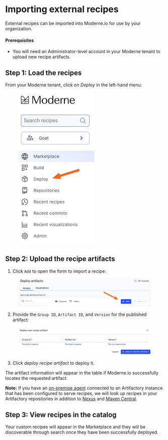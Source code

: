 # Importing external recipes

External recipes can be imported into Moderne.io for use by your organization.

#### Prerequisites

* You will need an Administrator-level account in your Moderne tenant to upload new recipe artifacts.

## Step 1: Load the recipes

From your Moderne tenant, click on _Deploy_ in the left-hand menu:

<figure><img src="../../.gitbook/assets/image (2).png" alt=""><figcaption></figcaption></figure>

## Step 2: Upload the recipe artifacts

1. Click `Add` to open the form to import a recipe:

<figure><img src="../../.gitbook/assets/image (1) (1).png" alt=""><figcaption></figcaption></figure>

2. Provide the `Group ID`, `Artifact ID`, and `Version` for the published artifact:

<figure><img src="../../.gitbook/assets/image (2) (1).png" alt=""><figcaption></figcaption></figure>

3. Click _deploy recipe artifact_ to deploy it.

The artifact information will appear in the table if Moderne.io successfully locates the requested artifact.

**Note:** If you have an [on-premise agent](agent-configuration.md) connected to an Artifactory instance that has been configured to serve recipes, we will look up recipes in your Artifactory repositories in addition to [Nexus](https://oss.sonatype.org/) and [Maven Central](https://search.maven.org/).

## Step 3: View recipes in the catalog

Your custom recipes will appear in the Marketplace and they will be discoverable through search once they have been successfully deployed.
